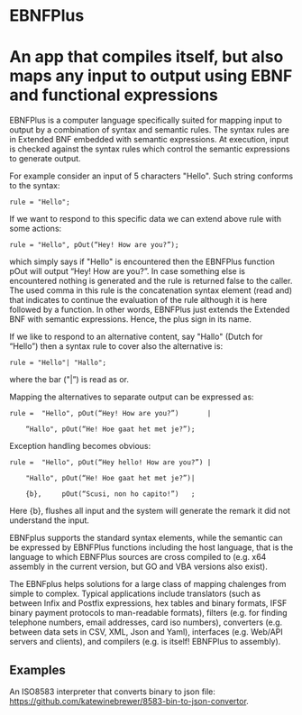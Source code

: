 # EBNFPlus
# An app that compiles itself, but also maps any input to output using EBNF and functional expressions

EBNFPlus is a computer language specifically suited for mapping input to output by a  combination of syntax and semantic rules. The syntax rules are in Extended BNF embedded with semantic expressions. At execution, input is checked against the syntax rules which control the semantic expressions to generate output.

For example consider an input of 5 characters "Hello". Such string conforms to the syntax:

	rule = "Hello";
 
If we want to respond to this specific data we can extend above rule with some actions:

	rule = "Hello", pOut(“Hey! How are you?”);
 
which simply says if  "Hello" is encountered then the EBNFPlus function pOut will output “Hey! How are you?”.  In case something else is encountered nothing is generated and the rule is returned false to the caller. The used comma in this rule is the concatenation syntax element (read and) that indicates to continue the evaluation of the rule although it is here followed by a function. In other words, EBNFPlus just extends the Extended BNF with semantic expressions. Hence, the plus sign in its name.

If we like to respond to an alternative content, say "Hallo" (Dutch for “Hello”) then a syntax rule to cover also the alternative is:

	rule = "Hello"| "Hallo";
 
where the bar ("|”) is read as or.

Mapping the alternatives to separate output can be expressed as:

	rule =	"Hello", pOut(“Hey! How are you?”)       |
 
		“Hallo", pOut(“He! Hoe gaat het met je?”);
  
Exception handling becomes obvious:

	rule =	"Hello", pOut(“Hey hello! How are you?”) |
 
		"Hallo", pOut(“He! Hoe gaat het met je?”)|
  
		{b},	 pOut(“Scusi, non ho capito!”)   ;
  
Here {b}, flushes all input and the system will generate the remark it did not understand the input.

EBNFplus supports the standard syntax elements, while the semantic can be expressed by EBNFPlus functions including the host language, that is the language to which EBNFPlus sources are cross compiled to (e.g. x64 assembly in the current version, but GO and VBA versions also exist).

The EBNFplus helps solutions for a large class of mapping chalenges from simple to complex. Typical applications include translators (such as between Infix and Postfix expressions, hex tables and binary formats, IFSF binary payment protocols to man-readable formats), filters (e.g. for finding telephone numbers, email addresses, card iso numbers), converters (e.g. between data sets in CSV, XML, Json and Yaml), interfaces  (e.g. Web/API servers and clients), and compilers (e.g. is itself! EBNFPlus to assembly).

## Examples
An ISO8583 interpreter that converts binary to json file: https://github.com/katewinebrewer/8583-bin-to-json-convertor.
